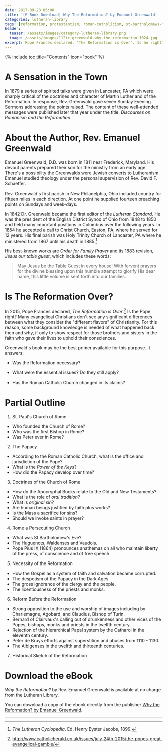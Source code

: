 ```yaml
---
date: 2017-09-28 06:00
title: '[E-Book Download] Why The Reformation? by Emanuel Greenwald'
categories: lutheran-library
tags: [reformation, protestantism, roman-catholicism, st-bartholomews-massacre, lutheran-library]
header:
  teaser: /assets/images/category-lutheran-library.png
  image: /assets/images/112tc-greenwald-why-the-reformation-1024.jpg
excerpt: Pope Frances declared, "The Reformation is Over". Is he right?  Many evangelical Christians think so.  To know for sure, solid knowledge is needed of what happened back then and why, if only to show respect for those brothers and sisters in the faith who gave their lives to uphold their consciences."
---
```


{% include toc title="Contents" icon="book" %}

# A Sensation in the Town

In 1879 a series of spirited talks were given in Lancaster, PA which were sharply critical of the doctrines and character of Martin Luther and of the Reformation.  In response, Rev. Greenwald gave seven Sunday Evening Sermons addressing the points raised.  The content of these well-attended messages were published later that year under the title, *Discourses on Romanism and the Reformation*.


# About the Author, Rev. Emanuel Greenwald

Emanuel Greenwald, D.D. was born in 1811 near Frederick, Maryland.  His devout parents prepared their son for the ministry from an early age.  There's a possibility the Greenwalds were Jewish converts to Lutheranism.  Emanuel studied theology under the personal supervision of Rev. David F. Schaeffer.  

Rev. Greenwald's first parish in New Philadelphia, Ohio included country for fifteen miles in each direction.  At one point he supplied fourteen preaching points on Sundays and week-days.  

In 1842 Dr. Greenwald became the first editor of the *Lutheran Standard*.  He was the president of the English District Synod of Ohio from 1848 to 1850 and held many important positions in Columbus over the following years.  In 1854 he accepted a call to Christ Church, Easton, PA, where he served for 12 years.  His final parish was Holy Trinity Church of Lancaster, PA where he ministered from 1867 until his death in 1885.[^Ae]

His best-known works are *Order for Family Prayer* and its 1883 revision, *Jesus our table guest*, which includes these words:


>May Jesus be the Table Guest in every house! With fervent prayers for the divine blessing upon this humble attempt to glorify His dear name, this little volume is sent forth into our families. 

# Is The Reformation Over?

In 2015, Pope Frances declared, *The Reformation is Over*.[^Af]  Is the Pope right?  Many evangelical Christians don't see any significant differences between what they consider the "different flavors" of Christianity.  For this reason, some background knowledge is needed of what happened back then and why, if only to show respect for those brothers and sisters in the faith who gave their lives to uphold their consciences.

Greenwald's book may be the best primer available for this purpose.  It answers:

* Was the Reformation necessary?

* What were the essential issues?  Do they still apply?

* Has the Roman Catholic Church changed in its claims?


# Partial Outline

1. St. Paul's Church of Rome
  - Who founded the Church of Rome?
  - Who was the first Bishop in Rome?
  - Was Peter ever in Rome?


2. The Papacy
  - According to the Roman Catholic Church, what is the office and jurisdiction of the Pope?
  - What is the *Power of the Keys*?
  - How did the Papacy develop over time?


3. Doctrines of the Church of Rome
  - How do the Apocryphal Books relate to the Old and New Testaments?
  - What is the role of *oral tradition*?
  - What is *original sin*?
  - Are human beings justified by faith plus works?
  - Is the Mass a sacrifice for sins?
  - Should we invoke saints in prayer?


4. Rome a Persecuting Church
  - What was St Bartholomew's Eve?
  - The Huguenots, Waldenses and Vaudois.
  - Pope Pius IX (1864) pronounces anathemas on all who maintain liberty of the press, of conscience and of free speech


5. Necessity of the Reformation
  - How the Gospel as a system of faith and salvation became corrupted.
  - The despotism of the Papacy in the Dark Ages.
  - The gross ignorance of the clergy and the people.
  - The licentiousness of the priests and monks.


6. Reform Before the Reformation
  - Strong opposition to the use and worship of images including by Charlemagne, Agobard, and Claudius, Bishop of Turin.
  - Bernard of Clairvaux's calling out of drunkenness and other vices of the Popes, bishops, monks and priests in the twelfth century.
  - Rejection of the hierarchical Papal system by the Catharoi in the eleventh century.
  - Peter de Bruys efforts against superstition and abuses from 1110 - 1130.
  - The Albigenses in the twelfth and thirteenth centuries.

  
7. Historical Sketch of the Reformation

[^Ae]: *The Lutheran Cyclopedia*. Ed. Henry Eyster Jacobs, 1899.

[^Af]: http://www.catholicherald.co.uk/issues/july-24th-2015/the-popes-great-evangelical-gamble/

# Download the eBook

*Why the Reformation?* by Rev. Emanuel Greenwald is available at no charge from the Lutheran Library.  

You can download a copy of the ebook directly from the publisher [Why the Reformation? by Emanuel Greenwald](http://www.lutheranlibrary.org/112tc-greenwald-why-the-reformation/#download-the-ebook).

---